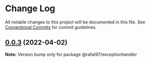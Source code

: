 # Change Log

All notable changes to this project will be documented in this file.
See [Conventional Commits](https://conventionalcommits.org) for commit guidelines.

## [0.0.3](https://github.com/Rafat97/node-packages/compare/@rafat97/exceptionhandler@0.0.1...@rafat97/exceptionhandler@0.0.3) (2022-04-02)

**Note:** Version bump only for package @rafat97/exceptionhandler

